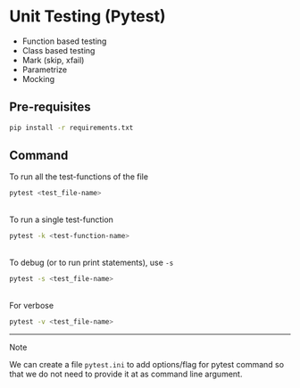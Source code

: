 # Unit Testing (Pytest)

- Function based testing
- Class based testing
- Mark (skip, xfail)
- Parametrize
- Mocking

## Pre-requisites

```bash
pip install -r requirements.txt
```

## Command

To run all the test-functions of the file
```bash
pytest <test_file-name>
```
\
To run a single test-function
```bash
pytest -k <test-function-name>
```
\
To debug (or to run print statements), use `-s`

```bash
pytest -s <test_file-name>
```

\
For verbose
```bash
pytest -v <test_file-name>
```
---

> [!Note]
> We can create a file `pytest.ini` to add options/flag for pytest command so that we do not need to provide it at as command line argument.
